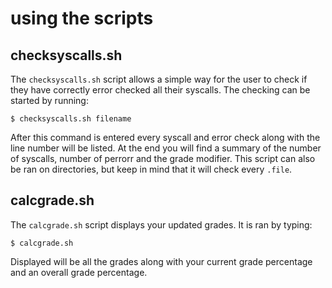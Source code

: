 # using the scripts

## checksyscalls.sh
The `checksyscalls.sh` script allows a simple way for the user to check if they have correctly error checked all their syscalls. 
The checking can be started by running:
```
$ checksyscalls.sh filename
```
After this command is entered every syscall and error check along with the line number will be listed.
At the end you will find a summary of the number of syscalls, number of perrorr and the grade modifier.
This script can also be ran on directories, but keep in mind that it will check every `.file`.

## calcgrade.sh
The `calcgrade.sh` script displays your updated grades.
It is ran by typing:
```
$ calcgrade.sh
```
Displayed will be all the grades along with your current grade percentage and an overall grade percentage.  
